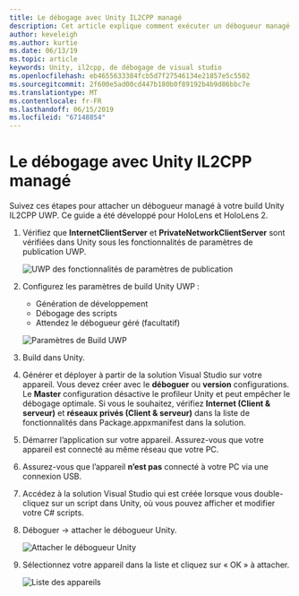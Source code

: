 ```yaml
---
title: Le débogage avec Unity IL2CPP managé
description: Cet article explique comment exécuter un débogueur managé sur votre projet Unity IL2CPP UWP.
author: keveleigh
ms.author: kurtie
ms.date: 06/13/19
ms.topic: article
keywords: Unity, il2cpp, de débogage de visual studio
ms.openlocfilehash: eb4655633384fcb5d7f27546134e21857e5c5502
ms.sourcegitcommit: 2f600e5ad00cd447b180b0f89192b4b9d86bbc7e
ms.translationtype: MT
ms.contentlocale: fr-FR
ms.lasthandoff: 06/15/2019
ms.locfileid: "67148854"
---
```

# <a name="managed-debugging-with-unity-il2cpp"></a>Le débogage avec Unity IL2CPP managé

Suivez ces étapes pour attacher un débogueur managé à votre build Unity IL2CPP UWP. Ce guide a été développé pour HoloLens et HoloLens 2.

1. Vérifiez que **InternetClientServer** et **PrivateNetworkClientServer** sont vérifiées dans Unity sous les fonctionnalités de paramètres de publication UWP.

    ![UWP des fonctionnalités de paramètres de publication](images/il2cpp-debugging-capabilities.png)

1. Configurez les paramètres de build Unity UWP :
    - Génération de développement
    - Débogage des scripts
    - Attendez le débogueur géré (facultatif)

    ![Paramètres de Build UWP](images/il2cpp-debugging-build.png)

1. Build dans Unity.
1. Générer et déployer à partir de la solution Visual Studio sur votre appareil. Vous devez créer avec le **déboguer** ou **version** configurations. Le **Master** configuration désactive le profileur Unity et peut empêcher le débogage optimale. Si vous le souhaitez, vérifiez **Internet (Client & serveur)** et **réseaux privés (Client & serveur)** dans la liste de fonctionnalités dans Package.appxmanifest dans la solution.
1. Démarrer l’application sur votre appareil. Assurez-vous que votre appareil est connecté au même réseau que votre PC.
1. Assurez-vous que l’appareil **n’est pas** connecté à votre PC via une connexion USB.
1. Accédez à la solution Visual Studio qui est créée lorsque vous double-cliquez sur un script dans Unity, où vous pouvez afficher et modifier votre C# scripts.
1. Déboguer -> attacher le débogueur Unity.

    ![Attacher le débogueur Unity](images/il2cpp-debugging-attach.png)

1. Sélectionnez votre appareil dans la liste et cliquez sur « OK » à attacher.

    ![Liste des appareils](images/il2cpp-debugging-machines.png)
